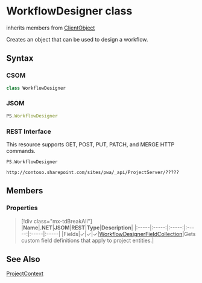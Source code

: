 [comment]: # (Name:WorkflowDesigner)
[comment]: # (Name:Microsoft.ProjectServer.WorkflowDesigner)
[comment]: # (Type:class)
[comment]: # (Status:Verified)

# <a name="name"></a>WorkflowDesigner class

inherits members from [ClientObject](https://msdn.microsoft.com/en-us/library/microsoft.sharepoint.client.clientobject.aspx)<br/>

<a name="description"></a>Creates an object that can be used to design a workflow.

## <a name="syntax"></a>Syntax

### CSOM

```cs
class WorkflowDesigner 
```
### JSOM

```javascript
PS.WorkflowDesigner
```
### REST Interface

This resource supports GET, POST, PUT, PATCH, and MERGE HTTP commands.

```
PS.WorkflowDesigner

http://contoso.sharepoint.com/sites/pwa/_api/ProjectServer/?????
```

## <a name="members"></a>Members

### <a name="properties"></a>Properties
> [!div class="mx-tdBreakAll"]
|**Name**|**.NET**|**JSOM**|**REST**|**Type**|**Description**|
|:-----|:-----:|:-----:|:-----:|:-----|:-----|
|<a name="Fields"></a>Fields|&#x2713;|&#x2713;|&#x2713;|[WorkflowDesignerFieldCollection](WorkflowDesignerFieldCollection.md)|Gets custom field definitions that apply to project entities.|

## <a name="seeAlso"></a>See Also

[ProjectContext](ProjectContext.md)<br/>
